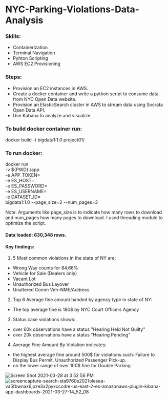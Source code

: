 # NYC-Parking-Violations-Data-Analysis

### Skills:
* Containerization
* Terminal Navigation
* Pyhton Scripting
* AWS EC2 Provisioning

### Steps: 
* Provision an EC2 instances in AWS. 
* Create a docker container and write a python script to consume data from NYC Open Data website. 
* Provision an ElasticSearch cluster in AWS to stream data using Socrata Open Data API. 
* Use Kabana to analyze and visualize. 

### To build docker container run:

docker build -t bigdata1:1.0 project01/

### To run docker: 

docker run \
  -v ${PWD}:/app \
  -e APP_TOKEN= \
  -e ES_HOST= \
  -e ES_PASSWORD= \
  -e ES_USERNAME= \
  -e DATASET_ID= \
  bigdata1:1.0 --page_size=2 --num_pages=3

Note: Arguments like page_size is to indicate how many rows to download and num_pages how many pages to download. I used threading module to optimize the script. 

#### Data loaded: 630,348 rows.
#### Key findings:

1) 5 Most common violations in the state of NY are:
  - Wrong Way counts for 84.66%
  - Vehicle for Sale (Dealers only)
  - Vacant Lot
  - Unauthorized Bus Layover
  - Unaltered Comm Veh-NME/Address
2) Top 6 Average fine amount handed by agency type in state of NY:
  - The top average fine is 180$ by NYC Court Officers Agency
3) Status case violations shows:
  - over 60k observations have a status "Hearing Held Not Guilty"
  - over 20k observations have a status "Hearing Pending"
4) Average Fine Amount By Violation indicates: 
  - the highest average fine around 500$ for violations such: Failure to Display Bus Permit, Unauthorized Passenger Pick-up. 
  - on the lower range of over 100$ fine for Double Parking
  
![Screen Shot 2021-03-28 at 3 52 56 PM](https://user-images.githubusercontent.com/64224466/120901502-58197200-c609-11eb-8a86-2f8e345dfcc1.png)
![screencapture-search-sta9760s2021olesea-va5fbwnax6jpze3x2pyxcccdre-us-east-2-es-amazonaws-plugin-kibana-app-dashboards-2021-03-27-14_52_08](https://user-images.githubusercontent.com/64224466/120901507-5ea7e980-c609-11eb-9546-d86fc0161acd.png)





